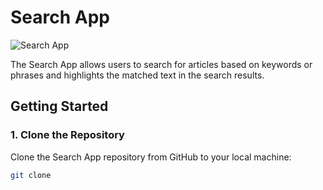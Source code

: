 # Search App

![Search App](public/search-app-image.jpg)

The Search App allows users to search for articles based on keywords or phrases and highlights the matched text in the search results.

## Getting Started

### 1. Clone the Repository

Clone the Search App repository from GitHub to your local machine:

```bash
git clone 
